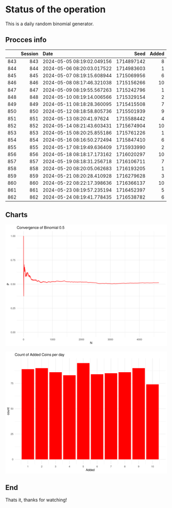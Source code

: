 # Status of the operation
  
  This is a daily random binomial generator.
  
## Procces info

|    | Session|Date                       |       Seed| Added|
|:---|-------:|:--------------------------|----------:|-----:|
|843 |     843|2024-05-05 08:19:02.049156 | 1714897142|     8|
|844 |     844|2024-05-06 08:20:03.017522 | 1714983603|     1|
|845 |     845|2024-05-07 08:19:15.608944 | 1715069956|     6|
|846 |     846|2024-05-08 08:17:46.321038 | 1715156266|    10|
|847 |     847|2024-05-09 08:19:55.567263 | 1715242796|     1|
|848 |     848|2024-05-10 08:19:14.006566 | 1715329154|     2|
|849 |     849|2024-05-11 08:18:28.360095 | 1715415508|     7|
|850 |     850|2024-05-12 08:18:58.805736 | 1715501939|     9|
|851 |     851|2024-05-13 08:20:41.97624  | 1715588442|     4|
|852 |     852|2024-05-14 08:21:43.603431 | 1715674904|    10|
|853 |     853|2024-05-15 08:20:25.855186 | 1715761226|     1|
|854 |     854|2024-05-16 08:16:50.272494 | 1715847410|     6|
|855 |     855|2024-05-17 08:19:49.636409 | 1715933990|     2|
|856 |     856|2024-05-18 08:18:17.173162 | 1716020297|    10|
|857 |     857|2024-05-19 08:18:31.256718 | 1716106711|     7|
|858 |     858|2024-05-20 08:20:05.062683 | 1716193205|     1|
|859 |     859|2024-05-21 08:20:28.410928 | 1716279628|     3|
|860 |     860|2024-05-22 08:22:17.398636 | 1716366137|    10|
|861 |     861|2024-05-23 08:19:57.235194 | 1716452397|     5|
|862 |     862|2024-05-24 08:19:41.778435 | 1716538782|     6|

## Charts 

![](charts/plot1.png)

![](charts/plot2.png)

## End

Thats it, thanks for watching!
